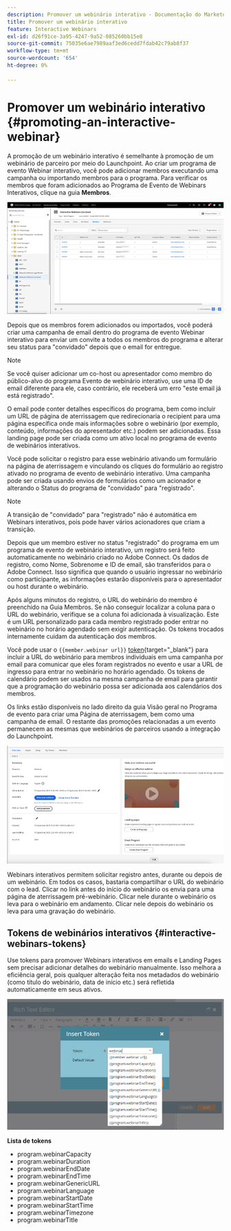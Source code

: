 ```yaml
---
description: Promover um webinário interativo - Documentação do Marketo - Documentação do produto
title: Promover um webinário interativo
feature: Interactive Webinars
exl-id: d26f91ce-3a95-4247-9a52-085260bb15e8
source-git-commit: 75035e6ae7989aaf3ed6cedd7fdab42c79ab8f37
workflow-type: tm+mt
source-wordcount: '654'
ht-degree: 0%

---
```


# Promover um webinário interativo {#promoting-an-interactive-webinar}

A promoção de um webinário interativo é semelhante à promoção de um webinário de parceiro por meio do Launchpoint. Ao criar um programa de evento Webinar interativo, você pode adicionar membros executando uma campanha ou importando membros para o programa. Para verificar os membros que foram adicionados ao Programa de Evento de Webinars Interativos, clique na guia **Membros**.

![](assets/promoting-an-interactive-webinar-1.png)

Depois que os membros forem adicionados ou importados, você poderá criar uma campanha de email dentro do programa de evento Webinar interativo para enviar um convite a todos os membros do programa e alterar seu status para &quot;convidado&quot; depois que o email for entregue.

>[!NOTE]
>
>Se você quiser adicionar um co-host ou apresentador como membro do público-alvo do programa Evento de webinário interativo, use uma ID de email diferente para ele, caso contrário, ele receberá um erro &quot;este email já está registrado&quot;.

O email pode conter detalhes específicos do programa, bem como incluir um URL de página de aterrissagem que redirecionaria o recipient para uma página específica onde mais informações sobre o webinário (por exemplo, conteúdo, informações do apresentador etc.) podem ser adicionadas. Essa landing page pode ser criada como um ativo local no programa de evento de webinários interativos.

Você pode solicitar o registro para esse webinário ativando um formulário na página de aterrissagem e vinculando os cliques do formulário ao registro ativado no programa de evento de webinário interativo. Uma campanha pode ser criada usando envios de formulários como um acionador e alterando o Status do programa de &quot;convidado&quot; para &quot;registrado&quot;.

>[!NOTE]
>
>A transição de &quot;convidado&quot; para &quot;registrado&quot; não é automática em Webinars interativos, pois pode haver vários acionadores que criam a transição.

Depois que um membro estiver no status &quot;registrado&quot; do programa em um programa de evento de webinário interativo, um registro será feito automaticamente no webinário criado no Adobe Connect. Os dados de registro, como Nome, Sobrenome e ID de email, são transferidos para o Adobe Connect. Isso significa que quando o usuário ingressar no webinário como participante, as informações estarão disponíveis para o apresentador ou host durante o webinário.

Após alguns minutos do registro, o URL do webinário do membro é preenchido na Guia Membros. Se não conseguir localizar a coluna para o URL do webinário, verifique se a coluna foi adicionada à visualização. Este é um URL personalizado para cada membro registrado poder entrar no webinário no horário agendado sem exigir autenticação. Os tokens trocados internamente cuidam da autenticação dos membros.

Você pode usar o `{{member.webinar url}}` [token](/help/marketo/product-docs/demand-generation/landing-pages/personalizing-landing-pages/tokens-overview.md){target="_blank"} para incluir a URL do webinário para membros individuais em uma campanha por email para comunicar que eles foram registrados no evento e usar a URL de ingresso para entrar no webinário no horário agendado. Os tokens de calendário podem ser usados na mesma campanha de email para garantir que a programação do webinário possa ser adicionada aos calendários dos membros.

Os links estão disponíveis no lado direito da guia Visão geral no Programa de evento para criar uma Página de aterrissagem, bem como uma campanha de email. O restante das promoções relacionadas a um evento permanecem as mesmas que webinários de parceiros usando a integração do Launchpoint.

![](assets/promoting-an-interactive-webinar-2.png)

Webinars interativos permitem solicitar registro antes, durante ou depois de um webinário. Em todos os casos, bastaria compartilhar o URL do webinário com o lead. Clicar no link antes do início do webinário os envia para uma página de aterrissagem pré-webinário. Clicar nele durante o webinário os leva para o webinário em andamento. Clicar nele depois do webinário os leva para uma gravação do webinário.

## Tokens de webinários interativos {#interactive-webinars-tokens}

Use tokens para promover Webinars interativos em emails e Landing Pages sem precisar adicionar detalhes do webinário manualmente. Isso melhora a eficiência geral, pois qualquer alteração feita nos metadados do webinário (como título do webinário, data de início etc.) será refletida automaticamente em seus ativos.

![](assets/promoting-an-interactive-webinar-3.png)

**Lista de tokens**

* program.webinarCapacity
* program.webinarDuration
* program.webinarEndDate
* program.webinarEndTime
* program.webinarGenericURL
* program.webinarLanguage
* program.webinarStartDate
* program.webinarStartTime
* program.webinarTimezone
* program.webinarTitle
